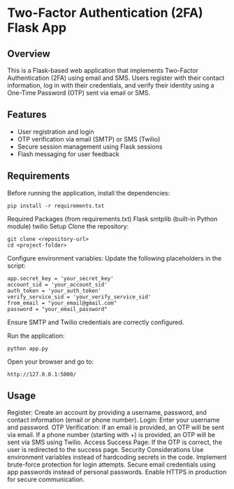 # Two-Factor Authentication (2FA) Flask App

## Overview

This is a Flask-based web application that implements Two-Factor Authentication (2FA) using email and SMS. Users register with their contact information, log in with their credentials, and verify their identity using a One-Time Password (OTP) sent via email or SMS.

## Features

- User registration and login  
- OTP verification via email (SMTP) or SMS (Twilio)  
- Secure session management using Flask sessions  
- Flash messaging for user feedback  

## Requirements

Before running the application, install the dependencies:

```
pip install -r requirements.txt
```
Required Packages (from requirements.txt)
Flask
smtplib (built-in Python module)
twilio
Setup
Clone the repository:
```
git clone <repository-url>
cd <project-folder>
```
Configure environment variables:
Update the following placeholders in the script:
```
app.secret_key = 'your_secret_key'
account_sid = 'your_account_sid'
auth_token = 'your_auth_token'
verify_service_sid = 'your_verify_service_sid'
from_email = "your_email@gmail.com"
password = "your_email_password"
```
Ensure SMTP and Twilio credentials are correctly configured.

Run the application:
```
python app.py
```
Open your browser and go to:
```
http://127.0.0.1:5000/
```
## Usage
Register:
Create an account by providing a username, password, and contact information (email or phone number).
Login:
Enter your username and password.
OTP Verification:
If an email is provided, an OTP will be sent via email.
If a phone number (starting with +) is provided, an OTP will be sent via SMS using Twilio.
Access Success Page:
If the OTP is correct, the user is redirected to the success page.
Security Considerations
Use environment variables instead of hardcoding secrets in the code.
Implement brute-force protection for login attempts.
Secure email credentials using app passwords instead of personal passwords.
Enable HTTPS in production for secure communication.
